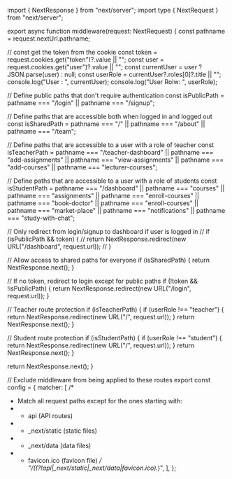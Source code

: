 import { NextResponse } from "next/server";
import type { NextRequest } from "next/server";

export async function middleware(request: NextRequest) {
const pathname = request.nextUrl.pathname;

// const get the token from the cookie
const token = request.cookies.get("token")?.value || "";
const user = request.cookies.get("user")?.value || "";
const currentUser = user ? JSON.parse(user) : null;
const userRole = currentUser?.roles[0]?.title || "";
console.log("User : ", currentUser);
console.log("User Rolw: ", userRole);

// Define public paths that don't require authentication
const isPublicPath = pathname === "/login" || pathname === "/signup";

// Define paths that are accessible both when logged in and logged out
const isSharedPath =
pathname === "/" || pathname === "/about" || pathname === "/team";

// Define paths that are accessible to a user with a role of teacher
const isTeacherPath =
pathname === "/teacher-dashboard" ||
pathname === "add-assignments" ||
pathname === "view-assignments" ||
pathname === "add-courses" ||
pathname === "lecturer-courses";

// Define paths that are accessible to a user with a role of students
const isStudentPath =
pathname === "/dashboard" ||
pathname === "courses" ||
pathname === "assignments" ||
pathname === "enroll-courses" ||
pathname === "book-doctor" ||
pathname === "enroll-courses" ||
pathname === "market-place" ||
pathname === "notifications" ||
pathname === "study-with-chat";

// Only redirect from login/signup to dashboard if user is logged in
// if (isPublicPath && token) {
// return NextResponse.redirect(new URL("/dashboard", request.url));
// }

// Allow access to shared paths for everyone
if (isSharedPath) {
return NextResponse.next();
}

// If no token, redirect to login except for public paths
if (!token && !isPublicPath) {
return NextResponse.redirect(new URL("/login", request.url));
}

// Teacher route protection
if (isTeacherPath) {
if (userRole !== "teacher") {
return NextResponse.redirect(new URL("/", request.url));
}
return NextResponse.next();
}

// Student route protection
if (isStudentPath) {
if (userRole !== "student") {
return NextResponse.redirect(new URL("/", request.url));
}
return NextResponse.next();
}

return NextResponse.next();
}

// Exclude middleware from being applied to these routes
export const config = {
matcher: [
/\*

- Match all request paths except for the ones starting with:
- - api (API routes)
- - \_next/static (static files)
- - \_next/data (data files)
- - favicon.ico (favicon file)
    _/
    "/((?!api|\_next/static|\_next/data|favicon.ico)._)",
    ],
    };
